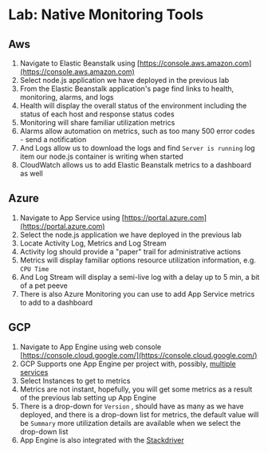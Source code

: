 # Lab: Native Monitoring Tools

## Aws

1. Navigate to Elastic Beanstalk using [https://console.aws.amazon.com](https://console.aws.amazon.com)
2. Select node.js application we have deployed in the previous lab
3. From the Elastic Beanstalk application's page find links to health, monitoring, alarms, and logs
4. Health will display the overall status of the environment including the status of each host and response status codes
5. Monitoring will share familiar utilization metrics
6. Alarms allow automation on metrics, such as too many 500 error codes - send a notification
7. And Logs allow us to download the logs and find `Server is running` log item our node.js container is writing when started
8. CloudWatch allows us to add Elastic Beanstalk metrics to a dashboard as well

## Azure

1. Navigate to App Service using [https://portal.azure.com](https://portal.azure.com)
2. Select the node.js application we have deployed in the previous lab
3. Locate Activity Log, Metrics and Log Stream
4. Activity log should provide a "paper" trail for administrative actions
5. Metrics will display familiar options resource utilization information, e.g. `CPU Time`
6. And Log Stream will display a semi-live log with a delay up to 5 min, a bit of a pet peeve
7. There is also Azure Monitoring you can use to add App Service metrics to add to a dashboard

## GCP

1. Navigate to App Engine using web console [https://console.cloud.google.com/](https://console.cloud.google.com/)
2. GCP Supports one App Engine per project with, possibly, [multiple services](https://cloud.google.com/appengine/docs/standard/nodejs/an-overview-of-app-engine)
3. Select Instances to get to metrics
4. Metrics are not instant, hopefully, you will get some metrics as a result of the previous lab setting up App Engine
5. There is a drop-down for `Version` , should have as many as we have deployed, and there is a drop-down list for metrics, the default value will be `Summary` more utilization details are available when we select the drop-down list
6. App Engine is also integrated with the [Stackdriver](https://cloud.google.com/appengine/docs/standard/nodejs/an-overview-of-app-engine)



